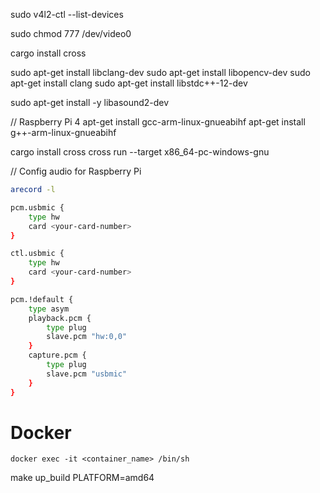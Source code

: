 sudo v4l2-ctl --list-devices

sudo chmod 777 /dev/video0

cargo install cross

sudo apt-get install libclang-dev
sudo apt-get install libopencv-dev
sudo apt-get install clang
sudo apt-get install libstdc++-12-dev

sudo apt-get install -y libasound2-dev

// Raspberry Pi 4 
apt-get install gcc-arm-linux-gnueabihf
apt-get install g++-arm-linux-gnueabihf


cargo install cross
cross run --target x86_64-pc-windows-gnu






// Config audio for Raspberry Pi
```sh
arecord -l
```

```sh
pcm.usbmic {
    type hw
    card <your-card-number>
}

ctl.usbmic {
    type hw
    card <your-card-number>
}

pcm.!default {
    type asym
    playback.pcm {
        type plug
        slave.pcm "hw:0,0"
    }
    capture.pcm {
        type plug
        slave.pcm "usbmic"
    }
}
```

# Docker
```shell
docker exec -it <container_name> /bin/sh
```

make up_build PLATFORM=amd64